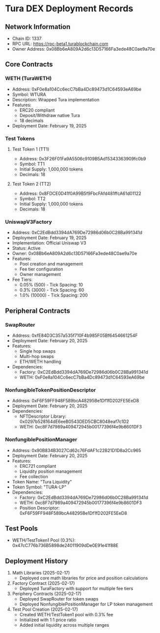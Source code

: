 # Tura DEX Deployment Records

## Network Information
- Chain ID: 1337
- RPC URL: https://rpc-beta1.turablockchain.com
- Owner Address: 0x08Bb6eA809A2d6c13D57166Fa3ede48C0ae9a70e

## Core Contracts

### WETH (TuraWETH)
- Address: 0xF0e8a104Cc6ecC7bBa4Dc89473d1C64593eA69be
- Symbol: WTURA
- Description: Wrapped Tura implementation
- Features:
  * ERC20 compliant
  * Deposit/Withdraw native Tura
  * 18 decimals
- Deployment Date: February 19, 2025

### Test Tokens
1. Test Token 1 (TT1)
   - Address: 0x3F26F01Fa9A5506c9109B5Ad15343363909fc0b9
   - Symbol: TT1
   - Initial Supply: 1,000,000 tokens
   - Decimals: 18

2. Test Token 2 (TT2)
   - Address: 0x8FDCE0D41f0A99B5f9FbcFAfd481ffcA61d01122
   - Symbol: TT2
   - Initial Supply: 1,000,000 tokens
   - Decimals: 18

### UniswapV3Factory
- Address: 0xC2EdBdd3394dA769De72986d06b0C28Ba991341d
- Deployment Date: February 19, 2025
- Implementation: Official Uniswap V3
- Status: Active
- Owner: 0x08Bb6eA809A2d6c13D57166Fa3ede48C0ae9a70e
- Features:
  * Pool creation and management
  * Fee tier configuration
  * Owner management
- Fee Tiers:
  * 0.05% (500) - Tick Spacing: 10
  * 0.3% (3000) - Tick Spacing: 60
  * 1.0% (10000) - Tick Spacing: 200

## Peripheral Contracts

### SwapRouter
- Address: 0xfE84D3C357a535f710F4b985F05Bf6454661254F
- Deployment Date: February 20, 2025
- Features:
  * Single hop swaps
  * Multi-hop swaps
  * ETH/WETH handling
- Dependencies:
  * Factory: 0xC2EdBdd3394dA769De72986d06b0C28Ba991341d
  * WETH: 0xF0e8a104Cc6ecC7bBa4Dc89473d1C64593eA69be

### NonfungibleTokenPositionDescriptor
- Address: 0xF6F59FF948F589bcA48295Be1Df1fD202FE5EeD8
- Deployment Date: February 20, 2025
- Dependencies:
  * NFTDescriptor Library: 0x0297b528164dE6eeB0543DED5CBC8048eaf7c1D2
  * WETH: 0xc8F7d7989a409472945b00177396f4e9b8601DF3

### NonfungiblePositionManager
- Address: 0x90B834B3027Cd62c76FdAF1c22B21D1D8a2Cc965
- Deployment Date: February 20, 2025
- Features:
  * ERC721 compliant
  * Liquidity position management
  * Fee collection
- Token Name: "Tura Liquidity"
- Token Symbol: "TURA-LP"
- Dependencies:
  * Factory: 0xC2EdBdd3394dA769De72986d06b0C28Ba991341d
  * WETH: 0xc8F7d7989a409472945b00177396f4e9b8601DF3
  * Position Descriptor: 0xF6F59FF948F589bcA48295Be1Df1fD202FE5EeD8

## Test Pools
- WETH/TestToken1 Pool (0.3%): 0x47cC776b736B5898de24011909dDe0E91e41f88E

## Deployment History
1. Math Libraries (2025-02-17)
   - Deployed core math libraries for price and position calculations
2. Factory Contract (2025-02-17)
   - Deployed TuraFactory with support for multiple fee tiers
3. Periphery Contracts (2025-02-17)
   - Deployed SwapRouter for token swaps
   - Deployed NonfungiblePositionManager for LP token management
4. Test Pool Creation (2025-02-17)
   - Created WETH/TestToken1 pool with 0.3% fee
   - Initialized with 1:1 price ratio
   - Added initial liquidity across multiple ranges
